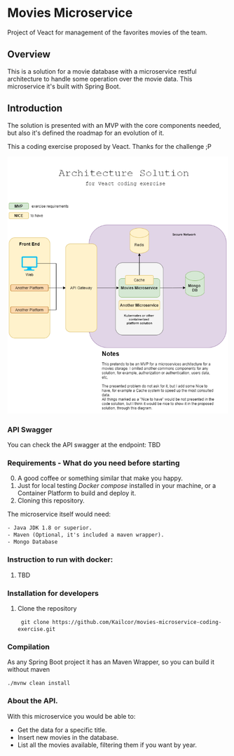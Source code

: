 # Movies Microservice

Project of Veact for management of the favorites movies of the team.

## Overview

This is a solution for a movie database with a microservice restful architecture to handle
some operation over the movie data. This microservice it's built with Spring Boot.


## Introduction

The solution is presented with an MVP with the core components needed, but also it's defined the roadmap for an evolution of it.

This a coding exercise proposed by Veact. Thanks for the challenge ;P

![SolutionComponentsDiagram](SolutionComponentsDiagram.png)


### API Swagger

  You can check the API swagger at the endpoint: TBD

### Requirements - What do you need before starting

  0. A good coffee or something similar that make you happy.
  1. Just for local testing *Docker compose* installed in your machine, or a Container Platform to build and deploy it.
  2. Cloning this repository.

The microservice itself would need:

    - Java JDK 1.8 or superior.
    - Maven (Optional, it's included a maven wrapper).
    - Mongo Database


### Instruction to run with docker:

  1.  TBD

### Installation for developers
    
1. Clone the repository
   
        git clone https://github.com/Kailcor/movies-microservice-coding-exercise.git

### Compilation 

As any Spring Boot project it has an Maven Wrapper, so you can build it without maven
    
    ./mvnw clean install

### About the API.

  With this microservice you would be able to:
  - Get the data for a specific title.
  - Insert new movies in the database.
  - List all the movies available, filtering them if you want by year.
